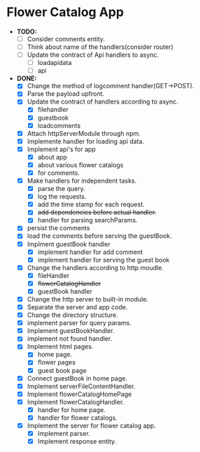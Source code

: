 # Flower Catalog App

- **TODO:**
  - [ ] Consider comments entity.
  - [ ] Think about name of the handlers(consider router)
  - [ ] Update the contract of Api handlers to async.
    - [ ] loadapidata
    - [ ] api

- **DONE:**
  - [x] Change the method of logcomment handler(GET->POST).
  - [x] Parse the payload upfront.
  - [x] Update the contract of handlers according to async.
    - [x] filehandler
    - [x] guestbook
    - [x] loadcomments
  - [x] Attach httpServerModule through npm.
  - [x] Implemente handler for loading api data.
  - [x] Implement api's for app
    - [x] about app
    - [x] about various flower catalogs
    - [x] for comments.
  - [x] Make handlers for independent tasks.
    - [x] parse the query.
    - [x] log the requests.
    - [x] add the time stamp for each request.
    - [x] ~~add dependencies before actual handler.~~
    - [x] handler for parsing searchParams.
  - [x] persist the comments
  - [x] load the comments before serving the guestBook.
  - [x] Implment guestBook handler
    - [x] implement handler for add comment
    - [x] implement handler for serving the guest book
  - [x] Change the handlers according to http moudle.
    - [x] fileHandler
    - [x] ~~flowerCatalogHandler~~
    - [x] guestBook handler
  - [x] Change the http server to built-in module.
  - [x] Separate the server and app code.
  - [x] Change the directory structure.
  - [x] implement parser for query params.
  - [x] Implement guestBookHandler.
  - [x] implement not found handler.
  - [x] Implement html pages.
    - [x] home page.
    - [x] flower pages
    - [x] guest book page
  - [x] Connect guestBook in home page.
  - [x] Implement serverFileContentHandler.
  - [x] Implement flowerCatalogHomePage
  - [x] Implement flowerCatalogHandler.
    - [x] handler for home page.
    - [x] handler for flower catalogs.
  - [x] Implement the server for flower catalog app.
    - [x] Implement parser.
    - [x] Implement response entity.